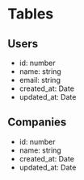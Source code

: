 # Tables
## Users
- id: number
- name: string
- email: string
- created_at: Date
- updated_at: Date

## Companies
- id: number
- name: string
- created_at: Date
- updated_at: Date
